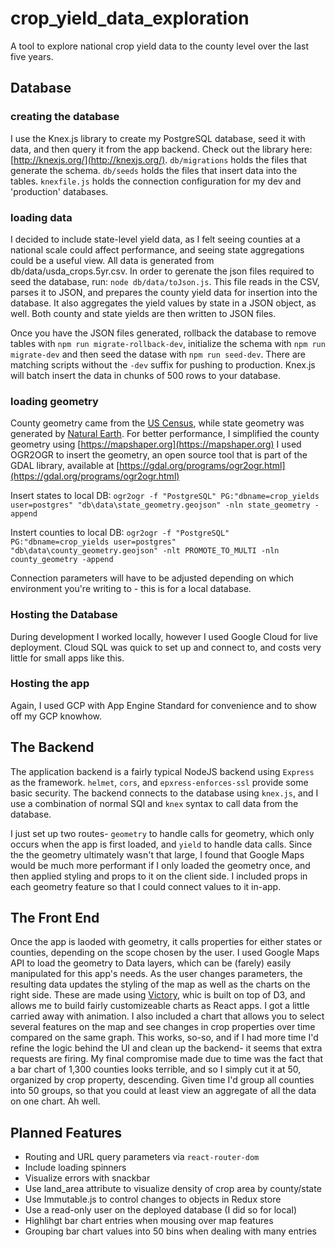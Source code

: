 # crop_yield_data_exploration
A tool to explore  national crop yield data to the county level over the last five years.

## Database

### creating the database
I use the Knex.js library to create my PostgreSQL database, seed it with data, and then query it from the app backend.  Check out the library here: [http://knexjs.org/](http://knexjs.org/).  `db/migrations` holds the files that generate the schema.  `db/seeds` holds the files that insert data into the tables.  `knexfile.js` holds the connection configuration for my dev and 'production' databases.

### loading data
I decided to include state-level yield data, as I felt seeing counties at a national scale could affect performance, and seeing state aggregations could be a useful view.  All data is generated from db/data/usda_crops.5yr.csv.  In order to gerenate the json files required to seed the database, run: `node db/data/toJson.js`.  This file reads in the CSV, parses it to JSON, and prepares the county yield data for insertion into the database.  It also aggregates the yield values by state in a JSON object, as well.  Both county and state yields are then written to JSON files.

Once you have the JSON files generated, rollback the database to remove tables with `npm run migrate-rollback-dev`, initialize the schema with `npm run migrate-dev` and then seed the datase with `npm run seed-dev`.  There are matching scripts without the `-dev` suffix for pushing to production.  Knex.js will batch insert the data in chunks of 500 rows to your database.

### loading geometry
County geometry came from the [US Census](https://www.census.gov/cgi-bin/geo/shapefiles/index.php?year=2019&layergroup=Counties+%28and+equivalent%29), while state geometry was generated by [Natural Earth](https://www.naturalearthdata.com/downloads/10m-cultural-vectors/).  For better performance, I simplified the county geometry using [https://mapshaper.org](https://mapshaper.org)  I used OGR2OGR to insert the geometry, an open source tool that is part of the GDAL library, available at [https://gdal.org/programs/ogr2ogr.html](https://gdal.org/programs/ogr2ogr.html)

Insert states to local DB: `ogr2ogr -f "PostgreSQL" PG:"dbname=crop_yields user=postgres" "db\data\state_geometry.geojson" -nln state_geometry -append`

Instert counties to local DB: `ogr2ogr -f "PostgreSQL" PG:"dbname=crop_yields user=postgres" "db\data\county_geometry.geojson" -nlt PROMOTE_TO_MULTI -nln county_geometry -append`

Connection parameters will have to be adjusted depending on which environment you're writing to - this is for a local database.

### Hosting the Database
During development I worked locally, however I used Google Cloud for live deployment.  Cloud SQL was quick to set up and connect to, and costs very little for small apps like this.

### Hosting the app
Again, I used GCP with App Engine Standard for convenience and to show off my GCP knowhow.

## The Backend
The application backend is a fairly typical NodeJS backend using `Express` as the framework.  `helmet`, `cors`, and `epxress-enforces-ssl` provide some basic security.  The backend connects to the database using `knex.js`, and I use a combination of normal SQl and `knex` syntax to call data from the database.

I just set up two routes- `geometry` to handle calls for geometry, which only occurs when the app is first loaded, and `yield` to handle data calls.  Since the the geometry ultimately wasn't that large, I found that Google Maps would be much more performant if I only loaded the geometry once, and then applied styling and props to it on the client side.  I included props in each geometry feature so that I could connect values to it in-app.

## The Front End
Once the app is laoded with geometry, it calls properties for either states or counties, depending on the scope chosen by the user.  I used Google Maps API to load the geometry to Data layers, which can be (farely) easily manipulated for this app's needs.  As the user changes parameters, the resulting data updates the styling of the map as well as the charts on the right side.  These are made using [Victory](https://formidable.com/open-source/), whic is built on top of D3, and allows me to build fairly customizeable charts as React apps.  I got a little carried away with animation.  I also included a chart that allows you to select several features on the map and see changes in crop properties over time compared on the same graph.  This works, so-so, and if I had more time I'd refine the logic behind the UI and clean up the backend- it seems that extra requests are firing.  My final compromise made due to time was the fact that a bar chart of 1,300 counties looks terrible, and so I simply cut it at 50, organized by crop property, descending.  Given time I'd group all counties into 50 groups, so that you could at least view an aggregate of all the data on one chart.  Ah well.

## Planned Features

* Routing and URL query parameters via `react-router-dom`
* Include loading spinners
* Visualize errors with snackbar
* Use land_area attribute to visualize density of crop area by county/state
* Use Immutable.js to control changes to objects in Redux store
* Use a read-only user on the deployed database (I did so for local)
* Highlihgt bar chart entries when mousing over map features
* Grouping bar chart values into 50 bins when dealing with many entries
